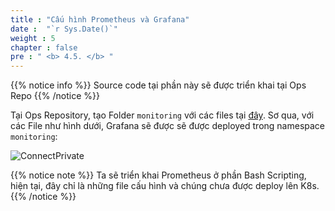 ```yaml
---
title : "Cấu hình Prometheus và Grafana"
date :  "`r Sys.Date()`" 
weight : 5 
chapter : false
pre : " <b> 4.5. </b> "
---
```


{{% notice info %}}
Source code tại phần này sẽ được triển khai tại Ops Repo
{{% /notice %}}

Tại Ops Repository, tạo Folder `monitoring` với các files tại [đây](https://github.com/heyyytamvo/FCJ2024-WS2-OpsRepo/tree/main/monitoring). Sơ qua, với các File như hình dưới, Grafana sẽ được sẽ được deployed trong namespace `monitoring`:

![ConnectPrivate](/images/4-cicd/4.5-prometheus-grafana/grafana.png)

{{% notice note %}}
Ta sẽ triển khai Prometheus ở phần Bash Scripting, hiện tại, đây chỉ là những file cấu hình và chúng chưa được deploy lên K8s.
{{% /notice %}}